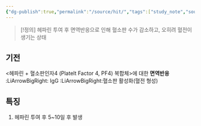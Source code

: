 ```yaml
---
{"dg-publish":true,"permalink":"/source/hit/","tags":["study_note","source"],"created":"2025-07-30T20:46:57.480+09:00","updated":"2025-09-08T11:30:47.191+09:00"}
---
```


>[!정의]
> 헤파린 투여 후 면역반응으로 인해 혈소판 수가 감소하고, 오히려 혈전이 생기는 상태

## 기전
<헤파린 + 혈소판인자4 (Platelt Factor 4, PF4) 복합체>에 대한 **면역반응**
:LiArrowBigRight: IgG :LiArrowBigRight:혈소판 활성화(혈전 형성)

## 특징
1. 헤파린 투여 후 5~10일 후 발생 